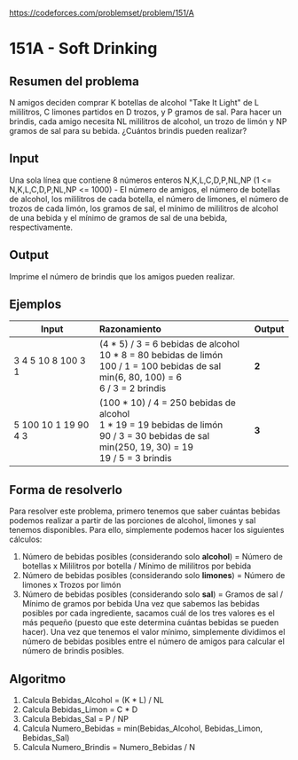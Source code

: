 https://codeforces.com/problemset/problem/151/A

# 151A - Soft Drinking

## Resumen del problema
N amigos deciden comprar K botellas de alcohol "Take It Light" de L mililitros, C limones partidos en D trozos, y P gramos de sal. Para hacer un brindis, cada amigo necesita NL mililitros de alcohol, un trozo de limón y NP gramos de sal para su bebida. ¿Cuántos brindis pueden realizar?

## Input
Una sola línea que contiene 8 números enteros N,K,L,C,D,P,NL,NP (1 <= N,K,L,C,D,P,NL,NP <= 1000) - El número de amigos, el número de botellas de alcohol, los mililitros de cada botella, el número de limones, el número de trozos de cada limón, los gramos de sal, el mínimo de mililitros de alcohol de una bebida y el mínimo de gramos de sal de una bebida, respectivamente.

## Output
Imprime el número de brindis que los amigos pueden realizar.

## Ejemplos
| Input             | Razonamiento  | Output    |
| ----------------- | :------------ | --------- |
| 3 4 5 10 8 100 3 1 | (4 * 5) / 3 = 6 bebidas de alcohol <br> 10 * 8 = 80 bebidas de limón <br> 100 / 1 = 100 bebidas de sal <br> min(6, 80, 100) = 6 <br> 6 / 3 = 2 brindis | **2** |
| 5 100 10 1 19 90 4 3 | (100 * 10) / 4 = 250 bebidas de alcohol <br> 1 * 19 = 19 bebidas de limón <br> 90 / 3 = 30 bebidas de sal <br> min(250, 19, 30) = 19 <br> 19 / 5 = 3 brindis | **3** |

## Forma de resolverlo
Para resolver este problema, primero tenemos que saber cuántas bebidas podemos realizar a partir de las porciones de alcohol, limones y sal tenemos disponibles. Para ello, simplemente podemos hacer los siguientes cálculos:
1) Número de bebidas posibles (considerando solo **alcohol**) = Número de botellas x Mililitros por botella / Mínimo de mililitros por bebida
2) Número de bebidas posibles (considerando solo **limones**) = Número de limones x Trozos por limón
3) Número de bebidas posibles (considerando solo **sal**) = Gramos de sal / Mínimo de gramos por bebida
Una vez que sabemos las bebidas posibles por cada ingrediente, sacamos cuál de los tres valores es el más pequeño (puesto que este determina cuántas bebidas se pueden hacer). Una vez que tenemos el valor mínimo, simplemente dividimos el número de bebidas posibles entre el número de amigos para calcular el número de brindis posibles.

## Algoritmo
1) Calcula Bebidas_Alcohol = (K * L) / NL
2) Calcula Bebidas_Limon = C * D
3) Calcula Bebidas_Sal = P / NP
4) Calcula Numero_Bebidas = min(Bebidas_Alcohol, Bebidas_Limon, Bebidas_Sal)
5) Calcula Numero_Brindis = Numero_Bebidas / N